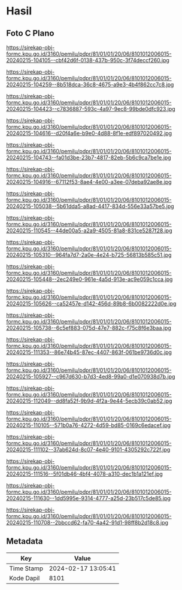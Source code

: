 # Hasil

## Foto C Plano

https://sirekap-obj-formc.kpu.go.id/3160/pemilu/pdpr/81/01/01/20/06/8101012006015-20240215-104105--cbf42d6f-0138-437b-950c-3f74deccf260.jpg

https://sirekap-obj-formc.kpu.go.id/3160/pemilu/pdpr/81/01/01/20/06/8101012006015-20240215-104259--8b518dca-36c8-4675-a9e3-4b4f862cc7c8.jpg

https://sirekap-obj-formc.kpu.go.id/3160/pemilu/pdpr/81/01/01/20/06/8101012006015-20240215-104423--c7836887-593c-4a97-9ec8-99bde0dfc923.jpg

https://sirekap-obj-formc.kpu.go.id/3160/pemilu/pdpr/81/01/01/20/06/8101012006015-20240215-104616--d20f4a6e-b9e0-4d88-8f1e-edf897020492.jpg

https://sirekap-obj-formc.kpu.go.id/3160/pemilu/pdpr/81/01/01/20/06/8101012006015-20240215-104743--fa01d3be-23b7-4817-82eb-5b6c9ca7be1e.jpg

https://sirekap-obj-formc.kpu.go.id/3160/pemilu/pdpr/81/01/01/20/06/8101012006015-20240215-104916--67112f53-8ae4-4e00-a3ee-07deba92ae8e.jpg

https://sirekap-obj-formc.kpu.go.id/3160/pemilu/pdpr/81/01/01/20/06/8101012006015-20240215-105038--5b61dda5-a8ad-4417-834d-556e33a57be5.jpg

https://sirekap-obj-formc.kpu.go.id/3160/pemilu/pdpr/81/01/01/20/06/8101012006015-20240215-110545--44de00a5-a2a9-4505-81a8-831ce5287f28.jpg

https://sirekap-obj-formc.kpu.go.id/3160/pemilu/pdpr/81/01/01/20/06/8101012006015-20240215-105310--964fa7d7-2a0e-4e24-b725-56813b585c51.jpg

https://sirekap-obj-formc.kpu.go.id/3160/pemilu/pdpr/81/01/01/20/06/8101012006015-20240215-105448--2ec249e0-961e-4a5d-913e-ac9e059c1cca.jpg

https://sirekap-obj-formc.kpu.go.id/3160/pemilu/pdpr/81/01/01/20/06/8101012006015-20240215-105626--ca52457e-d142-456d-89b8-6b0082222d0e.jpg

https://sirekap-obj-formc.kpu.go.id/3160/pemilu/pdpr/81/01/01/20/06/8101012006015-20240215-105738--6c5ef883-075d-47e7-882c-f75c8f6e3baa.jpg

https://sirekap-obj-formc.kpu.go.id/3160/pemilu/pdpr/81/01/01/20/06/8101012006015-20240215-111353--86e74b45-87ec-4407-863f-061be9736d0c.jpg

https://sirekap-obj-formc.kpu.go.id/3160/pemilu/pdpr/81/01/01/20/06/8101012006015-20240215-105927--c967d630-b7d3-4ed8-99a0-d1e070938d7b.jpg

https://sirekap-obj-formc.kpu.go.id/3160/pemilu/pdpr/81/01/01/20/06/8101012006015-20240215-112049--dd8fa52f-9b9d-4f2a-9e44-5ecb39c0ab52.jpg

https://sirekap-obj-formc.kpu.go.id/3160/pemilu/pdpr/81/01/01/20/06/8101012006015-20240215-110105--571b0a76-4272-4d59-bd85-0169c6edacef.jpg

https://sirekap-obj-formc.kpu.go.id/3160/pemilu/pdpr/81/01/01/20/06/8101012006015-20240215-111102--37ab624d-8c07-4e40-9101-4305292c722f.jpg

https://sirekap-obj-formc.kpu.go.id/3160/pemilu/pdpr/81/01/01/20/06/8101012006015-20240215-111516--5f01db46-4bf4-4078-a310-dec1b1a121ef.jpg

https://sirekap-obj-formc.kpu.go.id/3160/pemilu/pdpr/81/01/01/20/06/8101012006015-20240215-111630--1dd5995e-9314-4777-a25d-23b517c5de85.jpg

https://sirekap-obj-formc.kpu.go.id/3160/pemilu/pdpr/81/01/01/20/06/8101012006015-20240215-110708--2bbccd62-fa70-4a42-91d1-98ff8b2d18c8.jpg


## Metadata

| Key        | Value               |
| ---------- | ------------------- |
| Time Stamp | 2024-02-17 13:05:41 |
| Kode Dapil | 8101                |



